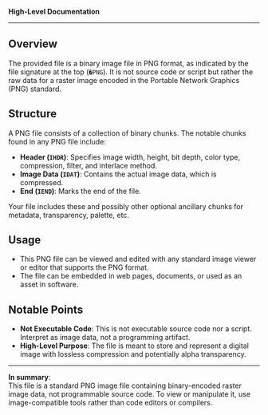 **High-Level Documentation**

---

## Overview

The provided file is a binary image file in PNG format, as indicated by the file signature at the top (`�PNG`). It is not source code or script but rather the raw data for a raster image encoded in the Portable Network Graphics (PNG) standard.

## Structure

A PNG file consists of a collection of binary chunks. The notable chunks found in any PNG file include:

- **Header (`IHDR`)**: Specifies image width, height, bit depth, color type, compression, filter, and interlace method.
- **Image Data (`IDAT`)**: Contains the actual image data, which is compressed.
- **End (`IEND`)**: Marks the end of the file.

Your file includes these and possibly other optional ancillary chunks for metadata, transparency, palette, etc.

## Usage

- This PNG file can be viewed and edited with any standard image viewer or editor that supports the PNG format.
- The file can be embedded in web pages, documents, or used as an asset in software.

## Notable Points

- **Not Executable Code**: This is not executable source code nor a script. Interpret as image data, not a programming artifact.
- **High-Level Purpose**: The file is meant to store and represent a digital image with lossless compression and potentially alpha transparency.

---

**In summary**:  
This file is a standard PNG image file containing binary-encoded raster image data, not programmable source code. To view or manipulate it, use image-compatible tools rather than code editors or compilers.